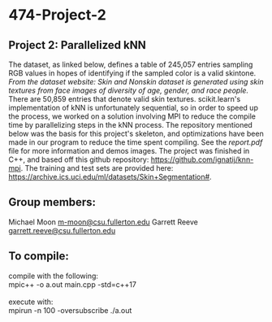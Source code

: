 # 474-Project-2
## Project 2: Parallelized kNN
The dataset, as linked below, defines a table of 245,057 entries sampling RGB values in hopes of identifying if the sampled color is a valid skintone.
*From the dataset website: Skin and Nonskin dataset is generated using skin textures from face images of diversity of age, gender, and race people.*
There are 50,859 entries that denote valid skin textures.
scikit.learn's implementation of kNN is unfortunately sequential, so in order to speed up the process, we worked on a solution involving MPI to reduce the compile time by parallelizing steps in the kNN process. The repository mentioned below was the basis for this project's skeleton, and optimizations have been made in our program to reduce the time spent compiling. See the *report.pdf* file for more information and demos images.
The project was finished in C++, and based off this github repository: https://github.com/ignatij/knn-mpi.
The training and test sets are provided here: https://archive.ics.uci.edu/ml/datasets/Skin+Segmentation#.

## Group members:
Michael Moon m-moon@csu.fullerton.edu
Garrett Reeve garrett.reeve@csu.fullerton.edu

## To compile:
compile with the following:</br>
mpic++ -o a.out main.cpp -std=c++17
</br></br>
execute with:</br>
mpirun -n 100 -oversubscribe ./a.out
